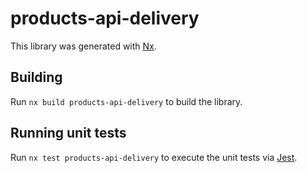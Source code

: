 # products-api-delivery

This library was generated with [Nx](https://nx.dev).

## Building

Run `nx build products-api-delivery` to build the library.

## Running unit tests

Run `nx test products-api-delivery` to execute the unit tests via [Jest](https://jestjs.io).
